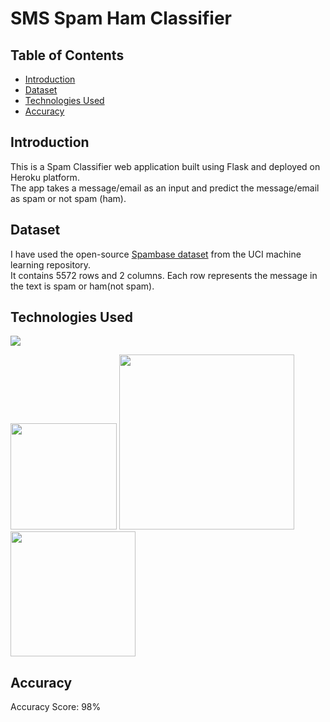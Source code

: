 # SMS Spam Ham Classifier

## Table of Contents
  * [Introduction](#introduction)
  * [Dataset](#dataset)
  * [Technologies Used](#technologies-used)
  * [Accuracy](#accuracy)
  

## Introduction
This is a Spam Classifier web application built using Flask and deployed on Heroku platform. <br>
The app takes a message/email as an input and predict the message/email as spam or not spam (ham).

## Dataset
I have used the open-source [Spambase dataset](http://archive.ics.uci.edu/ml/datasets/Spambase/) from the UCI machine learning repository. <br>
It contains 5572 rows and 2 columns. Each row represents the message in the text is spam or ham(not spam).


## Technologies Used

![](https://forthebadge.com/images/badges/made-with-python.svg)

[<img target="_blank" src="https://flask.palletsprojects.com/en/1.1.x/_images/flask-logo.png" width=170>](https://flask.palletsprojects.com/en/1.1.x/) [<img target="_blank" src="https://number1.co.za/wp-content/uploads/2017/10/gunicorn_logo-300x85.png" width=280>](https://gunicorn.org) [<img target="_blank" src="https://scikit-learn.org/stable/_static/scikit-learn-logo-small.png" width=200>](https://scikit-learn.org/stable/) 

## Accuracy  
Accuracy Score: 98%
